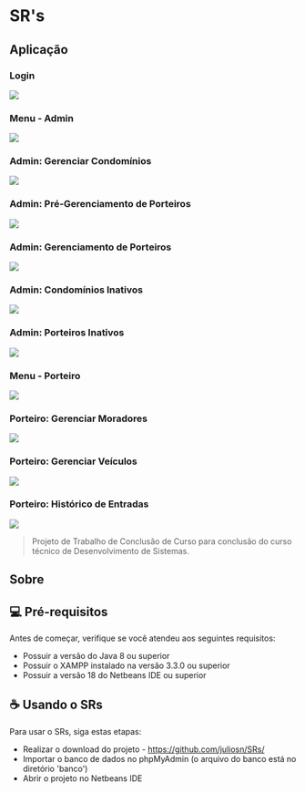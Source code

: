# SR's

<h2>Aplicação</h2>

<h3>Login</h3>
<img src="https://github.com/juliosn/SRs/assets/99426563/30e55956-9e45-4c74-9c04-edf7b02ac427">

<h3>Menu - Admin</h3>
<img src="https://github.com/juliosn/SRs/assets/99426563/b2e31867-a999-4e5b-8846-ad8489cb67e3">

<h3>Admin: Gerenciar Condomínios</h3>
<img src="https://github.com/juliosn/SRs/assets/99426563/8a20355f-495f-4f1e-8171-2d9292758ae8">

<h3>Admin: Pré-Gerenciamento de Porteiros</h3>
<img src="https://github.com/juliosn/SRs/assets/99426563/232539bb-408e-4cdb-ac1e-2f2db9c3c7d9">

<h3>Admin: Gerenciamento de Porteiros</h3>
<img src="https://github.com/juliosn/SRs/assets/99426563/a8f54f52-9120-48a6-bd19-a9d9fcb9bd19">

<h3>Admin: Condomínios Inativos</h3>
<img src="https://github.com/juliosn/SRs/assets/99426563/b7edbf0e-f3bb-445d-95e3-91f84748960b">

<h3>Admin: Porteiros Inativos</h3>
<img src="https://github.com/juliosn/SRs/assets/99426563/887aa85f-ed74-49dd-9fb5-4febc04ae84d">

<h3>Menu - Porteiro</h3>
<img src="https://github.com/juliosn/SRs/assets/99426563/326dd81a-5962-48b8-a10b-5c6591c60ddb">

<h3>Porteiro: Gerenciar Moradores</h3>
<img src="https://github.com/juliosn/SRs/assets/99426563/f47a129e-b7b9-4162-8cd1-c156838644b2">

<h3>Porteiro: Gerenciar Veículos</h3>
<img src="https://github.com/juliosn/SRs/assets/99426563/baeea449-6861-43eb-b4bf-494a807056e3">

<h3>Porteiro: Histórico de Entradas</h3>
<img src="https://github.com/juliosn/SRs/assets/99426563/a95e070e-0751-49dc-b240-8b4f074aaf6c">

> Projeto de Trabalho de Conclusão de Curso para conclusão do curso técnico de Desenvolvimento de Sistemas.

## Sobre


## 💻 Pré-requisitos

Antes de começar, verifique se você atendeu aos seguintes requisitos:

- Possuir a versão do Java 8 ou superior
- Possuir o XAMPP instalado na versão 3.3.0 ou superior
- Possuir a versão 18 do Netbeans IDE ou superior

## ☕ Usando o SRs

Para usar o SRs, siga estas etapas:

- Realizar o download do projeto - https://github.com/juliosn/SRs/
- Importar o banco de dados no phpMyAdmin (o arquivo do banco está no diretório 'banco')
- Abrir o projeto no Netbeans IDE

